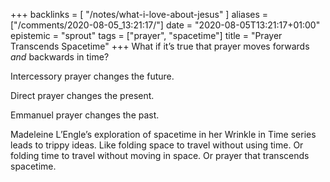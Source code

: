 +++
backlinks = [
  "/notes/what-i-love-about-jesus"
]
aliases = ["/comments/2020-08-05_13:21:17/"]
date = "2020-08-05T13:21:17+01:00"
epistemic = "sprout"
tags = ["prayer", "spacetime"]
title = "Prayer Transcends Spacetime"
+++
What if it’s true that prayer moves forwards _and_ backwards in time?

Intercessory prayer changes the future.

Direct prayer changes the present.

Emmanuel prayer changes the past.

Madeleine L’Engle’s exploration of spacetime in her Wrinkle in Time series leads to trippy ideas. Like folding space to travel without using time. Or folding time to travel without moving in space. Or prayer that transcends spacetime.
